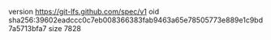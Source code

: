 version https://git-lfs.github.com/spec/v1
oid sha256:39602eadccc0c7eb008366383fab9463a65e78505773e889e1c9bd7a5713bfa7
size 7828
